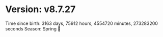 # Version: v8.7.27
Time since birth: 3163 days, 75912 hours, 4554720 minutes, 273283200 seconds
Season: Spring 🌸
